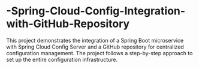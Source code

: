 # -Spring-Cloud-Config-Integration-with-GitHub-Repository
This project demonstrates the integration of a Spring Boot microservice with Spring Cloud Config Server and a GitHub repository for centralized configuration management. The project follows a step-by-step approach to set up the entire configuration infrastructure.
